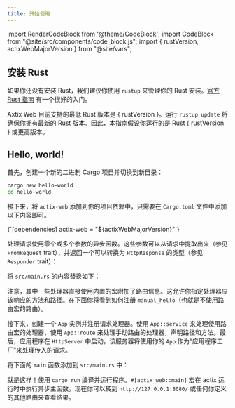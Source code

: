 ```yaml
---
title: 开始使用
---
```


import RenderCodeBlock from '@theme/CodeBlock';
import CodeBlock from "@site/src/components/code_block.js";
import { rustVersion, actixWebMajorVersion } from "@site/vars";

## 安装 Rust

如果你还没有安装 Rust，我们建议你使用 `rustup` 来管理你的 Rust 安装。[官方 Rust 指南][rustguide] 有一个很好的入门。

<p>
Axtix Web 目前支持的最低 Rust 版本是 { rustVersion }。运行 <code>rustup update</code> 将确保你拥有最新的 Rust 版本。因此，本指南假设你运行的是 Rust { rustVersion } 或更高版本。
</p>

## Hello, world!

首先，创建一个新的二进制 Cargo 项目并切换到新目录：

```bash
cargo new hello-world
cd hello-world
```

接下来，将 `actix-web` 添加到你的项目依赖中，只需要在 `Cargo.toml` 文件中添加以下内容即可。


<!-- DEPENDENCY -->

<RenderCodeBlock className="language-toml">
{`[dependencies]
actix-web = "${actixWebMajorVersion}"`}
</RenderCodeBlock>

处理请求使用零个或多个参数的异步函数。这些参数可以从请求中提取出来（参见 `FromRequest` trait），并返回一个可以转换为 `HttpResponse` 的类型（参见 `Responder` trait）：

将 `src/main.rs` 的内容替换如下：

<CodeBlock example="getting-started" section="handlers" />

注意，其中一些处理器直接使用内置的宏附加了路由信息。这允许你指定处理器应该响应的方法和路径。在下面你将看到如何注册 `manual_hello`（也就是不使用路由宏的路由）。

接下来，创建一个 `App` 实例并注册请求处理器。使用 `App::service` 来处理使用路由宏的处理器，使用 `App::route` 来处理手动路由的处理器，声明路径和方法。最后，应用程序在 `HttpServer` 中启动，该服务器将使用你的 `App` 作为“应用程序工厂”来处理传入的请求。

将下面的 `main` 函数添加到 `src/main.rs` 中：

<CodeBlock example="getting-started" section="main" />

就是这样！使用 `cargo run` 编译并运行程序。`#[actix_web::main]` 宏在 actix 运行时中执行异步主函数。现在你可以转到 `http://127.0.0.1:8080/` 或任何你定义的其他路由来查看结果。

<!-- LINKS -->

[rustguide]: https://doc.rust-lang.org/book/ch01-01-installation.html
[actix-web-codegen]: https://docs.rs/actix-web-codegen/
